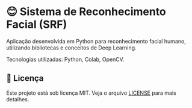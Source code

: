 # 😊 Sistema de Reconhecimento Facial (SRF)

<p>Aplicação desenvolvida em Python para reconhecimento facial humano, utilizando bibliotecas e conceitos de Deep Learning.</p>

<p>Tecnologias utilizadas: Python, Colab, OpenCV. </p>

</div>

## :memo: Licença ##

Este projeto está sob licença MIT. Veja o arquivo [LICENSE](LICENCE) para mais detalhes.


&#xa0;
